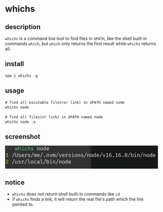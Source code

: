 # whichs

## description
`whichs` is a command line tool to find files in `$PATH`, like the shell built-in commands `which`, but `which` only returns the first result while `whichs` returns all.

## install
```shell
npm i whichs -g
```

## usage
```shell
# find all excutable files(or link) in $PATH named node
whichs node

# find all files(or link) in $PATH named node
whichs node -a
```
## screenshot
![](./screenshot.png)

## notice
- `whichs` does not return shell built-in commands like `cd`
- if `whichs` finds a link, it will return the real file's path which the link pointed to.
